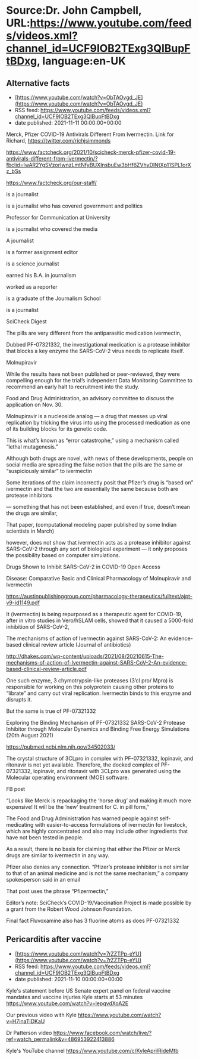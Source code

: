 # Source:Dr. John Campbell, URL:https://www.youtube.com/feeds/videos.xml?channel_id=UCF9IOB2TExg3QIBupFtBDxg, language:en-UK

## Alternative facts
 - [https://www.youtube.com/watch?v=ObTAOvgd_JE](https://www.youtube.com/watch?v=ObTAOvgd_JE)
 - RSS feed: https://www.youtube.com/feeds/videos.xml?channel_id=UCF9IOB2TExg3QIBupFtBDxg
 - date published: 2021-11-11 00:00:00+00:00

Merck, Pfizer COVID-19 Antivirals Different From Ivermectin. Link for Richard,
https://twitter.com/richjsimmonds

https://www.factcheck.org/2021/10/scicheck-merck-pfizer-covid-19-antivirals-different-from-ivermectin/?fbclid=IwAR2YgSVzorIwnzLmtNfyBUXInsbuEw3bHf6ZVhyDlNtXp11SPL1orXz_bSs

https://www.factcheck.org/our-staff/

is a journalist

is a journalist who has covered government and politics

Professor for Communication at University

is a journalist who covered the media 

A journalist

is a former assignment editor

is a science journalist

earned his B.A. in journalism

worked as a reporter

is a graduate of the Journalism School 

is a journalist

SciCheck Digest

The pills are very different from the antiparasitic medication ivermectin, 

Dubbed PF-07321332, the investigational medication is a protease inhibitor that blocks a key enzyme the SARS-CoV-2 virus needs to replicate itself.

Molnupiravir

While the results have not been published or peer-reviewed, they were compelling enough for the trial’s independent Data Monitoring Committee to recommend an early halt to recruitment into the study. 

Food and Drug Administration, an advisory committee to discuss the application on Nov. 30.

Molnupiravir is a nucleoside analog — a drug that messes up viral replication by tricking the virus into using the processed medication as one of its building blocks for its genetic code. 

This is what’s known as “error catastrophe,” using a mechanism called “lethal mutagenesis.”

Although both drugs are novel, with news of these developments, people on social media are spreading the false notion that the pills are the same or “suspiciously similar” to ivermectin

Some iterations of the claim incorrectly posit that Pfizer’s drug is “based on” ivermectin and that the two are essentially the same because both are protease inhibitors 

— something that has not been established, and even if true, doesn’t mean the drugs are similar, 

That paper, (computational modeling paper published by some Indian scientists in March)

however, does not show that ivermectin acts as a protease inhibitor against SARS-CoV-2 through any sort of biological experiment — it only proposes the possibility based on computer simulations. 

Drugs Shown to Inhibit SARS-CoV-2 in COVID-19 
Open Access 
 
Disease: Comparative Basic and Clinical Pharmacology of 
Molnupiravir and Ivermectin 

https://austinpublishinggroup.com/pharmacology-therapeutics/fulltext/ajpt-v9-id1149.pdf

It (ivermectin) is being repurposed as a therapeutic agent for COVID-19, after in vitro studies in Vero/hSLAM cells, showed that it caused a 5000-fold inhibition of SARS-CoV-2,
 
The mechanisms of action of Ivermectin against SARS-CoV-2: An evidence-based clinical review article (Journal of antibiotics)

http://dhakes.com/wp-content/uploads/2021/08/20210615-The-mechanisms-of-action-of-Ivermectin-against-SARS-CoV-2-An-evidence-based-clinical-review-article.pdf

One such enzyme, 3 chymotrypsin-like proteases (3’cl pro/ Mpro) is responsible for working on this polyprotein causing other proteins to “librate” and carry out viral replication. Ivermectin binds to this enzyme and disrupts it.

But the same is true of  PF-07321332

Exploring the Binding Mechanism of PF-07321332 SARS-CoV-2 Protease Inhibitor through Molecular Dynamics and Binding Free Energy Simulations (20th August 2021)

https://pubmed.ncbi.nlm.nih.gov/34502033/

The crystal structure of 3CLpro in complex with PF-07321332, lopinavir, and ritonavir is not yet available. Therefore, the docked complex of PF-07321332, lopinavir, and ritonavir with 3CLpro was generated using the Molecular operating environment (MOE) software.

FB post

“Looks like Merck is repackaging the ‘horse drug’ and making it much more expensive! It will be the ‘new’ treatment for C. in pill form,” 

The Food and Drug Administration has warned people against self-medicating with easier-to-access formulations of ivermectin for livestock, which are highly concentrated and also may include other ingredients that have not been tested in people. 

As a result, there is no basis for claiming that either the Pfizer or Merck drugs are similar to ivermectin in any way.

Pfizer also denies any connection. “Pfizer’s protease inhibitor is not similar to that of an animal medicine and is not the same mechanism,” a company spokesperson said in an email

That post uses the phrase “Pfizermectin,” 

Editor’s note: SciCheck’s COVID-19/Vaccination Project is made possible by a grant from the Robert Wood Johnson Foundation. 

Final fact
Fluvoxamine also has 3 fluorine atoms as does PF-07321332

## Pericarditis after vaccine
 - [https://www.youtube.com/watch?v=7rZZTPp-eYU](https://www.youtube.com/watch?v=7rZZTPp-eYU)
 - RSS feed: https://www.youtube.com/feeds/videos.xml?channel_id=UCF9IOB2TExg3QIBupFtBDxg
 - date published: 2021-11-10 00:00:00+00:00

Kyle's statement before US Senate expert panel on federal vaccine mandates and vaccine injuries
Kyle starts at 53 minutes
https://www.youtube.com/watch?v=lepqvdXoA2E

Our previous video with Kyle
https://www.youtube.com/watch?v=H7inaTiDKaU

Dr Patterson video
https://www.facebook.com/watch/live/?ref=watch_permalink&v=486953922413886

Kyle's YouTube channel
https://www.youtube.com/c/KyleAprilRideMtb

